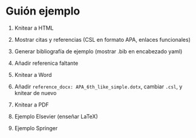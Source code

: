 # Guión ejemplo

1. Knitear a HTML

1. Mostrar citas y referencias (CSL en formato APA, enlaces funcionales)

1. Generar bibliografía de ejemplo (mostrar .bib en encabezado yaml)

1. Añadir referenica faltante

1. Knitear a Word

1. Añadir `reference_docx: APA_6th_like_simple.dotx`, cambiar `.csl`,
   y knitear de nuevo

1. Knitear a PDF

1. Ejemplo Elsevier (enseñar LaTeX)

1. Ejemplo Springer
